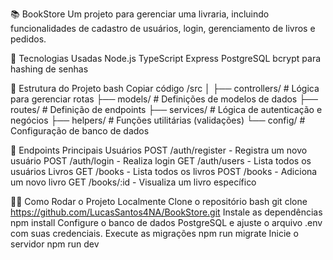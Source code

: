 📚 BookStore
Um projeto para gerenciar uma livraria, incluindo funcionalidades de cadastro de usuários, login, gerenciamento de livros e pedidos.

🚀 Tecnologias Usadas
Node.js
TypeScript
Express
PostgreSQL
bcrypt para hashing de senhas

📂 Estrutura do Projeto
bash
Copiar código
/src
│
├── controllers/    # Lógica para gerenciar rotas
├── models/         # Definições de modelos de dados
├── routes/         # Definição de endpoints
├── services/       # Lógica de autenticação e negócios
├── helpers/        # Funções utilitárias (validações)
└── config/         # Configuração de banco de dados


📖 Endpoints Principais
Usuários
POST /auth/register - Registra um novo usuário
POST /auth/login - Realiza login
GET /auth/users - Lista todos os usuários
Livros
GET /books - Lista todos os livros
POST /books - Adiciona um novo livro
GET /books/:id - Visualiza um livro específico

🏃‍♂️ Como Rodar o Projeto Localmente
Clone o repositório
bash
git clone https://github.com/LucasSantos4NA/BookStore.git
Instale as dependências
npm install
Configure o banco de dados PostgreSQL e ajuste o arquivo .env com suas credenciais.
Execute as migrações
npm run migrate
Inicie o servidor
npm run dev


